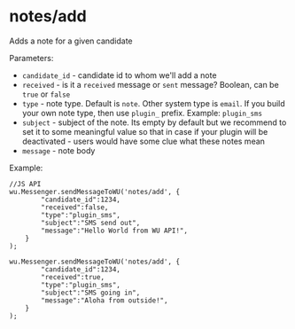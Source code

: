 notes/add
===

Adds a note for a given candidate

Parameters:

 * `candidate_id` - candidate id to whom we'll add a note
 * `received` - is it a `received` message or `sent` message? Boolean, can be `true` or `false`
 * `type` - note type. Default is `note`. Other system type is `email`. If you build your own note type, then use `plugin_` prefix. Example: `plugin_sms`
 * `subject` - subject of the note. Its empty by default but we recommend to set it to some meaningful value so that in case if your plugin will be deactivated - users would have some clue what these notes mean
 * `message` - note body

Example:

```
//JS API
wu.Messenger.sendMessageToWU('notes/add', {
        "candidate_id":1234,
        "received":false,
        "type":"plugin_sms",
        "subject":"SMS send out",
        "message":"Hello World from WU API!",
    }
);

wu.Messenger.sendMessageToWU('notes/add', {
        "candidate_id":1234,
        "received":true,
        "type":"plugin_sms",
        "subject":"SMS going in",
        "message":"Aloha from outside!",
    }
);
```